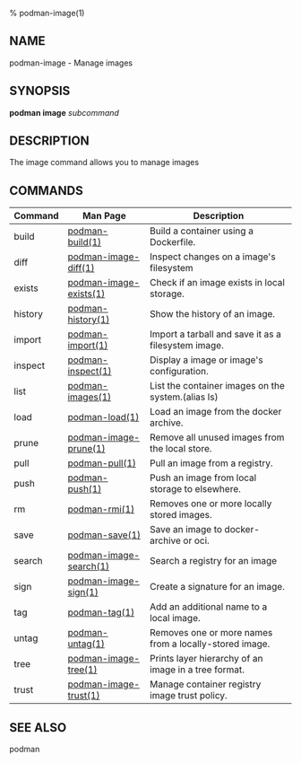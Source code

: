 % podman-image(1)

## NAME
podman\-image - Manage images

## SYNOPSIS
**podman image** *subcommand*

## DESCRIPTION
The image command allows you to manage images

## COMMANDS

| Command  | Man Page                                        | Description                                                                 |
| -------- | ----------------------------------------------- | --------------------------------------------------------------------------- |
| build    | [podman-build(1)](podman-build.1.md)            | Build a container using a Dockerfile.                                       |
| diff     | [podman-image-diff(1)](podman-image-diff.1.md)  | Inspect changes on a image's filesystem                                     |
| exists   | [podman-image-exists(1)](podman-image-exists.1.md) | Check if an image exists in local storage.                               |
| history  | [podman-history(1)](podman-history.1.md)        | Show the history of an image.                                               |
| import   | [podman-import(1)](podman-import.1.md)          | Import a tarball and save it as a filesystem image.                         |
| inspect  | [podman-inspect(1)](podman-inspect.1.md)        | Display a image or image's configuration.                                   |
| list     | [podman-images(1)](podman-images.1.md)          | List the container images on the system.(alias ls)                          |
| load     | [podman-load(1)](podman-load.1.md)              | Load an image from the docker archive.                                      |
| prune    | [podman-image-prune(1)](podman-image-prune.1.md)| Remove all unused images from the local store.                              |
| pull     | [podman-pull(1)](podman-pull.1.md)              | Pull an image from a registry.                                              |
| push     | [podman-push(1)](podman-push.1.md)              | Push an image from local storage to elsewhere.                              |
| rm       | [podman-rmi(1)](podman-rmi.1.md)                | Removes one or more locally stored images.                                  |
| save     | [podman-save(1)](podman-save.1.md)              | Save an image to docker-archive or oci.                                     |
| search   | [podman-image-search(1)](podman-image-search.1.md)| Search a registry for an image                                            |
| sign     | [podman-image-sign(1)](podman-image-sign.1.md)  | Create a signature for an image.                                            |
| tag      | [podman-tag(1)](podman-tag.1.md)                | Add an additional name to a local image.                                    |
| untag    | [podman-untag(1)](podman-untag.1.md)            | Removes one or more names from a locally-stored image.                      |
| tree     | [podman-image-tree(1)](podman-image-tree.1.md)  | Prints layer hierarchy of an image in a tree format.                        |
| trust    | [podman-image-trust(1)](podman-image-trust.1.md)| Manage container registry image trust policy.                               |

## SEE ALSO
podman
